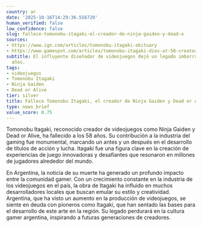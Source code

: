 ```yaml
---
country: ar
date: '2025-10-16T14:29:36.556720'
human_verified: false
low_confidence: false
slug: fallece-tomonobu-itagaki-el-creador-de-ninja-gaiden-y-dead-o
sources:
- https://www.ign.com/articles/tomonobu-itagaki-obituary
- https://www.gamespot.com/articles/tomonobu-itagaki-dies-at-58-creator-of-ninja-gaiden-and-dead-or-alive/
subtitle: El influyente diseñador de videojuegos dejó un legado imborrable a los 58
  años.
tags:
- videojuegos
- Tomonobu Itagaki
- Ninja Gaiden
- Dead or Alive
tier: silver
title: Fallece Tomonobu Itagaki, el creador de Ninja Gaiden y Dead or Alive
type: news_brief
value_score: 0.75
---
```


<p>Tomonobu Itagaki, reconocido creador de videojuegos como Ninja Gaiden y Dead or Alive, ha fallecido a los 58 años. Su contribución a la industria del gaming fue monumental, marcando un antes y un después en el desarrollo de títulos de acción y lucha. Itagaki fue una figura clave en la creación de experiencias de juego innovadoras y desafiantes que resonaron en millones de jugadores alrededor del mundo.</p><p>En Argentina, la noticia de su muerte ha generado un profundo impacto entre la comunidad gamer. Con un crecimiento constante en la industria de los videojuegos en el país, la obra de Itagaki ha influido en muchos desarrolladores locales que buscan emular su estilo y creatividad. Argentina, que ha visto un aumento en la producción de videojuegos, se siente en deuda con pioneros como Itagaki, que han sentado las bases para el desarrollo de este arte en la región. Su legado perdurará en la cultura gamer argentina, inspirando a futuras generaciones de creadores.</p>